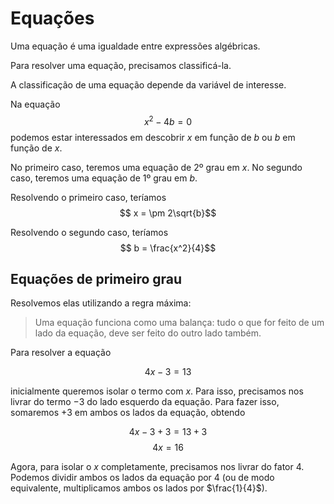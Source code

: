 # Equações

Uma equação é uma igualdade entre expressões algébricas. 

Para resolver uma equação, precisamos classificá-la. 

A classificação de uma equação depende da variável de interesse. 

Na equação 
$$x^2-4b=0$$
podemos estar interessados em descobrir $x$ em função de $b$ ou $b$ em função de $x$. 

No primeiro caso, teremos uma equação de 2º grau em $x$. No segundo caso, teremos uma equação de 1º grau em $b$.

Resolvendo o primeiro caso, teríamos 
$$ x = \pm 2\sqrt{b}$$

Resolvendo o segundo caso, teríamos 
$$ b = \frac{x^2}{4}$$

## Equações de primeiro grau

Resolvemos elas utilizando a regra máxima: 

> Uma equação funciona como uma balança: tudo o que for feito de um lado da equação, deve ser feito do outro lado também. 

Para resolver a equação 

$$ 4x -3 = 13$$ 

inicialmente queremos isolar o termo com $x$. Para isso, precisamos nos livrar do termo $-3$ do lado esquerdo da equação. Para fazer isso, somaremos $+3$ em ambos os lados da equação, obtendo 

$$4x -3 +3 = 13 + 3$$
$$4x = 16$$

Agora, para isolar o $x$ completamente, precisamos nos livrar do fator 4. Podemos dividir ambos os lados da equação por $4$ (ou de modo equivalente, multiplicamos ambos os lados por $\frac{1}{4}$). 
